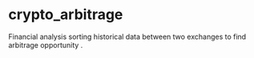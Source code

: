 # crypto_arbitrage
Financial analysis sorting historical data between two exchanges to find arbitrage opportunity .
